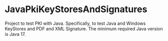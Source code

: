 # JavaPkiKeyStoresAndSignatures

Project to test PKI with Java. Specifically, to test Java and Windows KeyStores and PDF and XML Signature. The minimum required Java version is Java 17.
